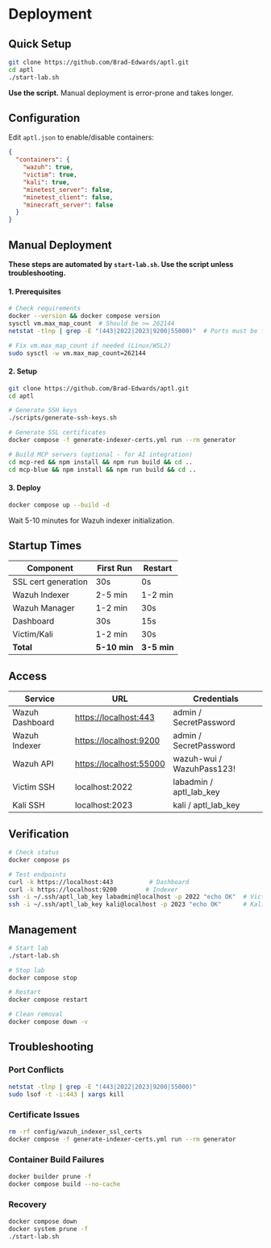 # Deployment

## Quick Setup

```bash
git clone https://github.com/Brad-Edwards/aptl.git
cd aptl
./start-lab.sh
```

**Use the script.** Manual deployment is error-prone and takes longer.

## Configuration

Edit `aptl.json` to enable/disable containers:

```json
{
  "containers": {
    "wazuh": true,
    "victim": true,
    "kali": true,
    "minetest_server": false,
    "minetest_client": false,
    "minecraft_server": false
  }
}
```

## Manual Deployment

**These steps are automated by `start-lab.sh`. Use the script unless troubleshooting.**

#### 1. Prerequisites

```bash
# Check requirements
docker --version && docker compose version
sysctl vm.max_map_count  # Should be >= 262144
netstat -tlnp | grep -E "(443|2022|2023|9200|55000)"  # Ports must be free

# Fix vm.max_map_count if needed (Linux/WSL2)
sudo sysctl -w vm.max_map_count=262144
```

#### 2. Setup

```bash
git clone https://github.com/Brad-Edwards/aptl.git
cd aptl

# Generate SSH keys
./scripts/generate-ssh-keys.sh

# Generate SSL certificates
docker compose -f generate-indexer-certs.yml run --rm generator

# Build MCP servers (optional - for AI integration)
cd mcp-red && npm install && npm run build && cd ..
cd mcp-blue && npm install && npm run build && cd ..
```

#### 3. Deploy

```bash
docker compose up --build -d
```

Wait 5-10 minutes for Wazuh indexer initialization.

## Startup Times

| Component | First Run | Restart |
|-----------|-----------|---------|
| SSL cert generation | 30s | 0s |
| Wazuh Indexer | 2-5 min | 1-2 min |
| Wazuh Manager | 1-2 min | 30s |
| Dashboard | 30s | 15s |
| Victim/Kali | 1-2 min | 30s |
| **Total** | **5-10 min** | **3-5 min** |

## Access

| Service | URL | Credentials |
|---------|-----|-------------|
| Wazuh Dashboard | <https://localhost:443> | admin / SecretPassword |
| Wazuh Indexer | <https://localhost:9200> | admin / SecretPassword |
| Wazuh API | <https://localhost:55000> | wazuh-wui / WazuhPass123! |
| Victim SSH | localhost:2022 | labadmin / aptl_lab_key |
| Kali SSH | localhost:2023 | kali / aptl_lab_key |

## Verification

```bash
# Check status
docker compose ps

# Test endpoints  
curl -k https://localhost:443          # Dashboard
curl -k https://localhost:9200        # Indexer
ssh -i ~/.ssh/aptl_lab_key labadmin@localhost -p 2022 "echo OK"  # Victim
ssh -i ~/.ssh/aptl_lab_key kali@localhost -p 2023 "echo OK"      # Kali
```

## Management

```bash
# Start lab
./start-lab.sh

# Stop lab
docker compose stop

# Restart
docker compose restart

# Clean removal
docker compose down -v
```

## Troubleshooting

### Port Conflicts

```bash
netstat -tlnp | grep -E "(443|2022|2023|9200|55000)"
sudo lsof -t -i:443 | xargs kill
```

### Certificate Issues

```bash
rm -rf config/wazuh_indexer_ssl_certs
docker compose -f generate-indexer-certs.yml run --rm generator
```

### Container Build Failures

```bash
docker builder prune -f
docker compose build --no-cache
```

### Recovery

```bash
docker compose down
docker system prune -f
./start-lab.sh
```
